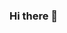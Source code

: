 ### Hi there 👋

<!--
**Merherdee/Merherdee**
Is all about finding new things to develop our present mind
I think we do it so let's unite and form our separate environment
-->
